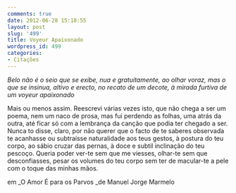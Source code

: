 ```yaml
---
comments: true
date: 2012-06-28 15:18:55
layout: post
slug: '499'
title: Voyeur Apaixonado
wordpress_id: 499
categories:
- Citações
---
```


_Belo não é o seio que se exibe, nua e gratuitamente, ao olhar voraz, mas o que se insinua, altivo e erecto, no recato de um decote, à mirada furtiva de um _voyeur_ apaixonado_




Mais ou menos assim. Reescrevi várias vezes isto, que não chega a ser um poema, nem um naco de prosa, mas fui perdendo as folhas, uma atrás da outra, até ficar só com a lembrança da canção que podia ter chegado a ser. Nunca to disse, claro, por não querer que o facto de te saberes observada te acanhasse ou subtraísse naturalidade aos teus gestos, à postura do teu corpo, ao sábio cruzar das pernas, à doce e subtil inclinação do teu pescoço. Queria poder ver-te sem que me viesses, olhar-te sem que desconfiasses, pesar os volumes do teu corpo sem ter de macular-te a pele com o toque das minhas mãos.




em _O Amor É para os Parvos _de Manuel Jorge Marmelo



